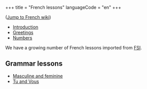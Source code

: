 +++
title = "French lessons"
languageCode = "en"
+++

([Jump to French wiki](/fr/Le%C3%A7ons))

  - [Introduction](/fr/Introduction)
  - [Greetings](/en/FrenchGreetings-WikiBabel)
  - [Numbers](/fr/Nombres)

We have a growing number of French lessons imported from
[FSI](/fr/FSI_French_lessons).

## Grammar lessons

  - [Masculine and feminine](/fr/Masculine_and_feminine_in_French)
  - [Tu and Vous](/fr/Tu_and_vous_in_French)
